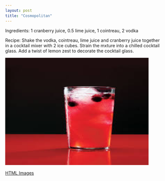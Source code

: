 ```yaml
---
layout: post
title: "Cosmopolitan"
---
```


Ingredients: 1 cranberry juice, 0.5 lime juice, 1 cointreau, 2 vodka

Recipe: Shake the vodka, cointreau, lime juice and cranberry juice together in a cocktail mixer with 2 ice cubes. Strain the mxture into a chilled cocktail glass. Add a twist of lemon zest to decorate the cocktail glass.

<img src="download-1.jpg" alt="Flowers in Chania" width="460" height="345">


<a href="http://d3lp4xedbqa8a5.cloudfront.net/s3/digital-cougar-assets/food/2015/12/28/21623/Cosmopolitan-cocktail_F.jpg">HTML Images</a>
